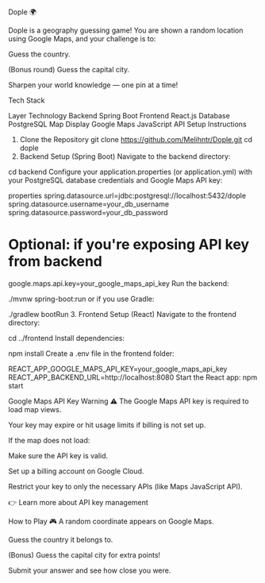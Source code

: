 Dople 🌍

Dople is a geography guessing game!
You are shown a random location using Google Maps, and your challenge is to:

Guess the country.

(Bonus round) Guess the capital city.

Sharpen your world knowledge — one pin at a time!

Tech Stack

Layer	Technology
Backend	Spring Boot
Frontend	React.js
Database	PostgreSQL
Map Display	Google Maps JavaScript API
Setup Instructions

1. Clone the Repository
git clone https://github.com/Melihntr/Dople.git
cd dople
2. Backend Setup (Spring Boot)
Navigate to the backend directory:

cd backend
Configure your application.properties (or application.yml) with your PostgreSQL database credentials and Google Maps API key:

properties
spring.datasource.url=jdbc:postgresql://localhost:5432/dople
spring.datasource.username=your_db_username
spring.datasource.password=your_db_password

# Optional: if you're exposing API key from backend
google.maps.api.key=your_google_maps_api_key
Run the backend:


./mvnw spring-boot:run
or if you use Gradle:


./gradlew bootRun
3. Frontend Setup (React)
Navigate to the frontend directory:


cd ../frontend
Install dependencies:


npm install
Create a .env file in the frontend folder:


REACT_APP_GOOGLE_MAPS_API_KEY=your_google_maps_api_key
REACT_APP_BACKEND_URL=http://localhost:8080
Start the React app:
npm start

Google Maps API Key Warning ⚠️
The Google Maps API key is required to load map views.

Your key may expire or hit usage limits if billing is not set up.

If the map does not load:

Make sure the API key is valid.

Set up a billing account on Google Cloud.

Restrict your key to only the necessary APIs (like Maps JavaScript API).

👉 Learn more about API key management

How to Play 🎮
A random coordinate appears on Google Maps.

Guess the country it belongs to.

(Bonus) Guess the capital city for extra points!

Submit your answer and see how close you were.

